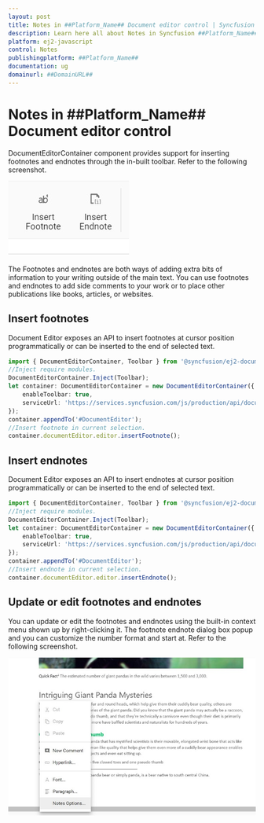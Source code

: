 ```yaml
---
layout: post
title: Notes in ##Platform_Name## Document editor control | Syncfusion
description: Learn here all about Notes in Syncfusion ##Platform_Name## Document editor control of Syncfusion Essential JS 2 and more.
platform: ej2-javascript
control: Notes 
publishingplatform: ##Platform_Name##
documentation: ug
domainurl: ##DomainURL##
---
```


# Notes in ##Platform_Name## Document editor control

DocumentEditorContainer component provides support for inserting footnotes and endnotes through the in-built toolbar. Refer to the following screenshot.

![Insert footnote endnote](images/note-toolbar.jpg)

The Footnotes and endnotes are both ways of adding extra bits of information to your writing outside of the main text. You can use footnotes and endnotes to add side comments to your work or to place other publications like books, articles, or websites.

## Insert footnotes

Document Editor exposes an API to insert footnotes at cursor position programmatically or can be inserted to the end of selected text.

```ts
import { DocumentEditorContainer, Toolbar } from '@syncfusion/ej2-documenteditor';
//Inject require modules.
DocumentEditorContainer.Inject(Toolbar);
let container: DocumentEditorContainer = new DocumentEditorContainer({
    enableToolbar: true,
    serviceUrl: 'https://services.syncfusion.com/js/production/api/documenteditor/'
});
container.appendTo('#DocumentEditor');
//Insert footnote in current selection.
container.documentEditor.editor.insertFootnote();
```

## Insert endnotes

Document Editor exposes an API to insert endnotes at cursor position programmatically or can be inserted to the end of selected text.

```ts
import { DocumentEditorContainer, Toolbar } from '@syncfusion/ej2-documenteditor';
//Inject require modules.
DocumentEditorContainer.Inject(Toolbar);
let container: DocumentEditorContainer = new DocumentEditorContainer({
    enableToolbar: true,
    serviceUrl: 'https://services.syncfusion.com/js/production/api/documenteditor/'
});
container.appendTo('#DocumentEditor');
//Insert endnote in current selection.
container.documentEditor.editor.insertEndnote();
```

## Update or edit footnotes and endnotes

You can update or edit the footnotes and endnotes using the built-in context menu shown up by right-clicking it. The footnote endnote dialog box popup and you can customize the number format and start at. Refer to the following screenshot.

![Update or edit footnotes and endnotes](images/notes-option.jpg)
